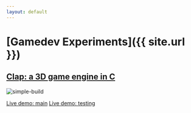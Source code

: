 ```yaml
---
layout: default
---
```


# [Gamedev Experiments]({{ site.url }})

## [Clap: a 3D game engine in C](https://github.com/virtuoso/clap/)
![simple-build](https://github.com/virtuoso/clap/actions/workflows/simple-build.yml/badge.svg?branch=main)

[Live demo: main](http://ash.works/clap/main/clap/)
[Live demo: testing](http://ash.works/clap/testing/claptest/)
